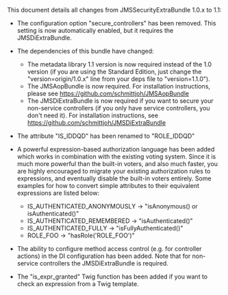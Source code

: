 This document details all changes from JMSSecurityExtraBundle 1.0.x to 1.1:

- The configuration option "secure_controllers" has been removed. This setting is
  now automatically enabled, but it requires the JMSDiExtraBundle.

- The dependencies of this bundle have changed:
  
    * The metadata library 1.1 version is now required instead of the 1.0 version
      (if you are using the Standard Edition, just change the "version=origin/1.0.x" 
      line from your deps file to "version=1.1.0").
    * The JMSAopBundle is now required. For installation instructions, please see
      https://github.com/schmittjoh/JMSAopBundle
    * The JMSDiExtraBundle is now required if you want to secure your non-service
      controllers (if you only have service controllers, you don't need it). For
      installation instructions, see https://github.com/schmittjoh/JMSDiExtraBundle

- The attribute "IS_IDDQD" has been renamed to "ROLE_IDDQD"

- A powerful expression-based authorization language has been added which works
  in combination with the existing voting system. Since it is much more powerful
  than the built-in voters, and also much faster, you are highly encouraged to
  migrate your existing authorization rules to expressions, and eventually disable 
  the built-in voters entirely. Some examples for how to convert simple attributes
  to their equivalent expressions are listed below:
  
    * IS_AUTHENTICATED_ANONYMOUSLY -> "isAnonymous() or isAuthenticated()"
    * IS_AUTHENTICATED_REMEMBERED -> "isAuthenticated()"
    * IS_AUTHENTICATED_FULLY -> "isFullyAuthenticated()"
    * ROLE_FOO -> "hasRole('ROLE_FOO')"

- The ability to configure method access control (e.g. for controller actions)
  in the DI configuration has been added. Note that for non-service controllers
  the JMSDiExtraBundle is required.

- The "is_expr_granted" Twig function has been added if you want to check an
  expression from a Twig template.

  
